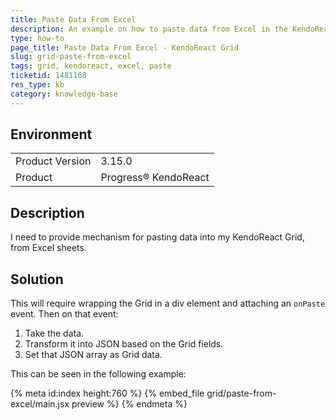 ```yaml
---
title: Paste Data From Excel
description: An example on how to paste data from Excel in the KendoReact Grid.
type: how-to
page_title: Paste Data From Excel - KendoReact Grid
slug: grid-paste-from-excel
tags: grid, kendoreact, excel, paste
ticketid: 1481168
res_type: kb
category: knowledge-base
---
```


## Environment

<table>
	<tbody>
		<tr>
			<td>Product Version</td>
			<td>3.15.0</td>
		</tr>
		<tr>
			<td>Product</td>
			<td>Progress® KendoReact</td>
		</tr>
	</tbody>
</table>


## Description

I need to provide mechanism for pasting data into my KendoReact Grid, from Excel sheets.

## Solution

This will require wrapping the Grid in a div element and attaching an `onPaste` event. Then on that event:
1. Take the data.
1. Transform it into JSON based on the Grid fields. 
1. Set that JSON array as Grid data.

This can be seen in the following example:

{% meta id:index height:760 %}
{% embed_file grid/paste-from-excel/main.jsx preview %}
{% endmeta %}
